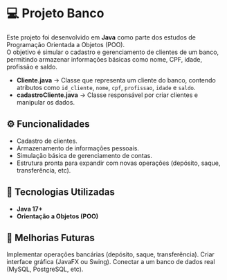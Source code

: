 # 💻 Projeto Banco

Este projeto foi desenvolvido em **Java** como parte dos estudos de Programação Orientada a Objetos (POO).  
O objetivo é simular o cadastro e gerenciamento de clientes de um banco, permitindo armazenar informações básicas como nome, CPF, idade, profissão e saldo.

- **Cliente.java** → Classe que representa um cliente do banco, contendo atributos como `id_cliente`, `nome`, `cpf`, `profissao`, `idade` e `saldo`.  
- **cadastroCliente.java** → Classe responsável por criar clientes e manipular os dados.

## ⚙️ Funcionalidades
- Cadastro de clientes.  
- Armazenamento de informações pessoais.  
- Simulação básica de gerenciamento de contas.  
- Estrutura pronta para expandir com novas operações (depósito, saque, transferência, etc).  

## 🚀 Tecnologias Utilizadas
- **Java 17+**  
- **Orientação a Objetos (POO)**  

## 🙌 Melhorias Futuras 

Implementar operações bancárias (depósito, saque, transferência).
Criar interface gráfica (JavaFX ou Swing).
Conectar a um banco de dados real (MySQL, PostgreSQL, etc).
